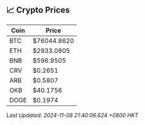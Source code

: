 ## 📈 Crypto Prices

| Coin | Price |
| ---- | ----- |
| BTC | $76044.8620 |
| ETH | $2933.0805 |
| BNB | $596.9505 |
| CRV | $0.2651 |
| ARB | $0.5807 |
| OKB | $40.1756 |
| DOGE | $0.1974 |

_Last Updated: 2024-11-08 21:40:06.624 +0800 HKT_